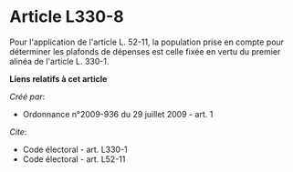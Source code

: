 # Article L330-8

Pour l'application de l'article L. 52-11, la population prise en compte pour déterminer les plafonds de dépenses est celle
fixée en vertu du premier alinéa de l'article L. 330-1.

**Liens relatifs à cet article**

_Créé par_:

  - Ordonnance n°2009-936 du 29 juillet 2009 - art. 1

_Cite_:

  - Code électoral - art. L330-1
  - Code électoral - art. L52-11
